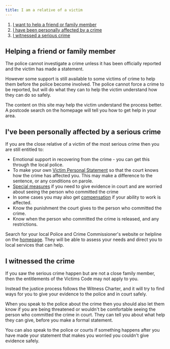 ```yaml
---
title: I am a relative of a victim
---
```


1. [I want to help a friend or family member](#helping)
2. [I have been personally affected by a crime](#affected)
3. [I witnessed a serious crime](#witness)


## <a name="helping"></a>Helping a friend or family member

The police cannot investigate a crime unless it has been officially reported and the victim has made a statement. 

However some support is still available to some victims of crime to help them before the police become involved. The police cannot force a crime to be reported, but will do what they can to help the victim understand how they can do so safely.

The content on this site may help the victim understand the process better. A postcode search on the homepage will tell you how to get help in your area.


## <a name="affected"></a>I've been personally affected by a serious crime

If you are the close relative of a victim of the most serious crime then you are still entitled to:

* Emotional support in recovering from the crime - you can get this through the local police.
* To make your own [Victim Personal Statement](/glossary.html#vps) so that the court knows how the crime has affected you. This may make a difference to the sentence, or any conditions on parole.
* [Special measures](special-measures.html) if you need to give evidence in court and are worried about seeing the person who committed the crime
* In some cases you may also get [compensation](compensation.html) if your ability to work is affected.
* Know the punishment the court gives to the person who committed the crime.
* Know when the person who committed the crime is released, and any restrictions.

Search for your local Police and Crime Commissioner's website or helpline on the [homepage](index.html). They will be able to assess your needs and direct you to local services that can help.


## <a name="witness"></a>I witnessed the crime

If you saw the serious crime happen but are not a close family member, then the entitlements of the Victims Code may not apply to you. 

Instead the justice process follows the Witness Charter, and it will try to find ways for you to give your evidence to the police and in court safely.

When you speak to the police about the crime then you should also let them know if you are being threatened or wouldn't be comfortable seeing the person who committed the crime in court. They can tell you about what help they can give, before you make a formal statement.

You can also speak to the police or courts if something happens after you have made your statement that makes you worried you couldn't give evidence safely.

